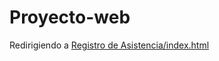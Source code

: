 # Proyecto-web
<!DOCTYPE html>
<html>
  <head>
    <meta http-equiv="refresh" content="0; url=Registro de Asistencia/index.html" />
  </head>
  <body>
    <p>Redirigiendo a <a href="Registro de Asistencia/index.html">Registro de Asistencia/index.html</a></p>
  </body>
</html>
